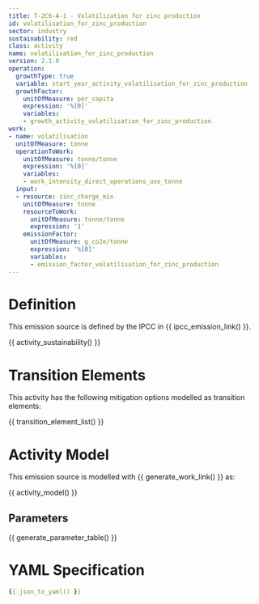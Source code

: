 ```yaml
---
title: T-2C6-A-1 - Volatilization for zinc production
id: volatilisation_for_zinc_production
sector: industry
sustainability: red
class: activity
name: volatilisation_for_zinc_production
version: 2.1.0
operation:
  growthType: true
  variable: start_year_activity_volatilisation_for_zinc_production
  growthFactor:
    unitOfMeasure: per_capita
    expression: '%[0]'
    variables:
    - growth_activity_volatilisation_for_zinc_production
work:
- name: volatilisation
  unitOfMeasure: tonne
  operationToWork:
    unitOfMeasure: tonne/tonne
    expression: '%[0]'
    variables:
    - work_intensity_direct_operations_use_tonne
  input:
  - resource: zinc_charge_mix
    unitOfMeasure: tonne
    resourceToWork:
      unitOfMeasure: tonne/tonne
      expression: '1'
    emissionFactor:
      unitOfMeasure: g_co2e/tonne
      expression: '%[0]'
      variables:
      - emission_factor_volatilisation_for_zinc_production
---
```

# Definition
This emission source is defined by the IPCC in {{ ipcc_emission_link() }}.


{{ activity_sustainability() }}

# Transition Elements

This activity has the following mitigation options modelled as transition elements:

{{ transition_element_list() }}

# Activity Model
This emission source is modelled with {{ generate_work_link() }} as:

{{ activity_model() }}

## Parameters

{{ generate_parameter_table() }}

# YAML Specification

```yaml
{{ json_to_yaml() }}
```